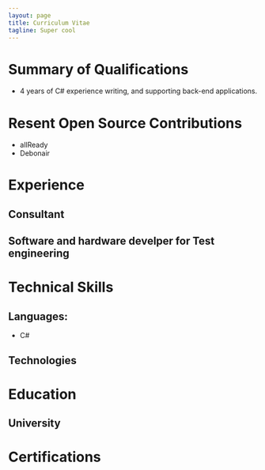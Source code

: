 ```yaml
--- 
layout: page 
title: Curriculum Vitae 
tagline: Super cool
--- 
```



# Summary of Qualifications
* 4 years of C# experience writing, and supporting back-end applications.

# Resent Open Source Contributions
* allReady
* Debonair

# Experience
## Consultant


## Software and hardware develper for Test engineering


# Technical Skills
## Languages: 
*	C#

## Technologies

# Education
## University

# Certifications

